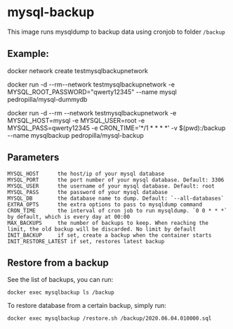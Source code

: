 # mysql-backup

This image runs mysqldump to backup data using cronjob to folder `/backup`

## Example:

docker network create testmysqlbackupnetwork

docker run -d --rm--network testmysqlbackupnetwork -e MYSQL_ROOT_PASSWORD="qwerty12345" --name mysql pedropilla/mysql-dummydb

docker run -d --rm --network testmysqlbackupnetwork -e MYSQL_HOST=mysql -e MYSQL_USER=root -e MYSQL_PASS=qwerty12345 -e CRON_TIME='*/1 * * * *' -v $(pwd):/backup --name mysqlbackup pedropilla/mysql-backup

## Parameters

    MYSQL_HOST      the host/ip of your mysql database
    MYSQL_PORT      the port number of your mysql database. Default: 3306
    MYSQL_USER      the username of your mysql database. Default: root
    MYSQL_PASS      the password of your mysql database
    MYSQL_DB        the database name to dump. Default: `--all-databases`
    EXTRA_OPTS      the extra options to pass to mysqldump command
    CRON_TIME       the interval of cron job to run mysqldump. `0 0 * * *` by default, which is every day at 00:00
    MAX_BACKUPS     the number of backups to keep. When reaching the limit, the old backup will be discarded. No limit by default
    INIT_BACKUP     if set, create a backup when the container starts
    INIT_RESTORE_LATEST if set, restores latest backup

## Restore from a backup

See the list of backups, you can run:

    docker exec mysqlbackup ls /backup

To restore database from a certain backup, simply run:

    docker exec mysqlbackup /restore.sh /backup/2020.06.04.010000.sql
